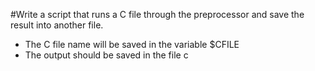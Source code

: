 #Write a script that runs a C file through the preprocessor and save the result into another file.

- The C file name will be saved in the variable $CFILE
- The output should be saved in the file c

